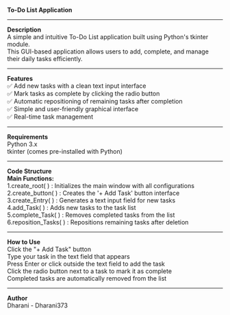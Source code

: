 **To-Do List Application** <hr>
**Description** <br>
A simple and intuitive To-Do List application built using Python's tkinter module.<br>
This GUI-based application allows users to add, complete, and manage their daily tasks efficiently.
<hr>

**Features** <br>
✅ Add new tasks with a clean text input interface <br>
✅ Mark tasks as complete by clicking the radio button <br>
✅ Automatic repositioning of remaining tasks after completion <br>
✅ Simple and user-friendly graphical interface <br>
✅ Real-time task management <br>
<hr>

**Requirements** <br>
Python 3.x
<br>
tkinter (comes pre-installed with Python)
<hr>

**Code Structure** <br>
**Main Functions:**
<br>
1.create_root( ) : Initializes the main window with all configurations <br>
2.create_button( ) : Creates the '+ Add Task' button interface <br>
3.create_Entry( ) : Generates a text input field for new tasks <br>
4.add_Task( ) : Adds new tasks to the task list <br>
5.complete_Task( ) : Removes completed tasks from the list <br>
6.reposition_Tasks( ) : Repositions remaining tasks after deletion
<hr>

**How to Use** <br>
Click the "+ Add Task" button <br>
Type your task in the text field that appears <br>
Press Enter or click outside the text field to add the task <br>
Click the radio button next to a task to mark it as complete <br>
Completed tasks are automatically removed from the list 
<hr>

**Author** <br>
Dharani - Dharani373
